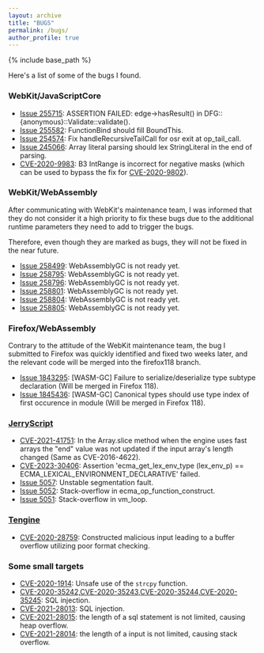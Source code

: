 ```yaml
---
layout: archive
title: "BUGS"
permalink: /bugs/
author_profile: true
---
```


{% include base_path %}

Here's a list of some of the bugs I found.

### WebKit/JavaScriptCore
* [Issue 255715](https://bugs.webkit.org/show_bug.cgi?id=255715): ASSERTION FAILED: edge->hasResult() in DFG::{anonymous}::Validate::validate().
* [Issue 255582](https://bugs.webkit.org/show_bug.cgi?id=255582): FunctionBind should fill BoundThis.
* [Issue 254574](https://bugs.webkit.org/show_bug.cgi?id=254574): Fix handleRecursiveTailCall for osr exit at op_tail_call.
* [Issue 245066](https://bugs.webkit.org/show_bug.cgi?id=245066): Array literal parsing should lex StringLiteral in the end of parsing.
* [CVE-2020-9983](https://bugs.webkit.org/show_bug.cgi?id=215536): B3 IntRange is incorrect for negative masks (which can be used to bypass the fix for [CVE-2020-9802](https://xz.aliyun.com/t/8913)).
 
### WebKit/WebAssembly
After communicating with WebKit's maintenance team, I was informed that they do not consider it a high priority to fix these bugs due to the additional runtime parameters they need to add to trigger the bugs. 

Therefore, even though they are marked as bugs, they will not be fixed in the near future.

* [Issue 258499](https://bugs.webkit.org/show_bug.cgi?id=258499): WebAssemblyGC is not ready yet.
* [Issue 258795](https://bugs.webkit.org/show_bug.cgi?id=258795): WebAssemblyGC is not ready yet.
* [Issue 258796](https://bugs.webkit.org/show_bug.cgi?id=258796): WebAssemblyGC is not ready yet.
* [Issue 258801](https://bugs.webkit.org/show_bug.cgi?id=258801): WebAssemblyGC is not ready yet.
* [Issue 258804](https://bugs.webkit.org/show_bug.cgi?id=258804): WebAssemblyGC is not ready yet.
* [Issue 258805](https://bugs.webkit.org/show_bug.cgi?id=258805): WebAssemblyGC is not ready yet.


### Firefox/WebAssembly
Contrary to the attitude of the WebKit maintenance team, the bug I submitted to Firefox was quickly identified and fixed two weeks later, and the relevant code will be merged into the firefox118 branch.

* [Issue 1843295](https://bugzilla.mozilla.org/show_bug.cgi?id=1843295): \[WASM-GC\] Failure to serialize/deserialize type subtype declaration (Will be merged in Firefox 118).
* [Issue 1845436](https://bugzilla.mozilla.org/show_bug.cgi?id=1845436): \[WASM-GC\] Canonical types should use type index of first occurence in module (Will be merged in Firefox 118).

### [JerryScript](https://github.com/jerryscript-project/jerryscript)

- [CVE-2021-41751](https://github.com/jerryscript-project/jerryscript/pull/4797): In the Array.slice method when the engine uses fast arrays the "end" value was not updated if the input array's length changed (Same as CVE-2016-4622).
- [CVE-2023-30406](https://github.com/jerryscript-project/jerryscript/issues/5058): Assertion 'ecma_get_lex_env_type (lex_env_p) == ECMA_LEXICAL_ENVIRONMENT_DECLARATIVE' failed.
- [Issue 5057](https://github.com/jerryscript-project/jerryscript/issues/5057): Unstable segmentation fault.
- [Issue 5052](https://github.com/jerryscript-project/jerryscript/issues/5052): Stack-overflow in ecma_op_function_construct.
- [Issue 5051](https://github.com/jerryscript-project/jerryscript/issues/5051): Stack-overflow  in vm_loop.

### [Tengine](https://github.com/OAID/Tengine)
- [CVE-2020-28759](https://github.com/OAID/Tengine/issues/476): Constructed malicious input leading to a buffer overflow utilizing poor format checking.

### Some small targets
- [CVE-2020-1914](https://github.com/armink/struct2json/issues/13): Unsafe use of the `strcpy` function.
- [CVE-2020-35242,CVE-2020-35243,CVE-2020-35244,CVE-2020-35245](https://github.com/balloonwj/flamingo/issues/47): SQL injection.
- [CVE-2021-28013](https://github.com/qinguoyi/TinyWebServer/issues/45): SQL injection.
- [CVE-2021-28015](https://github.com/qinguoyi/TinyWebServer/issues/45): the length of a sql statement is not limited, causing heap overflow.
- [CVE-2021-28014](https://github.com/qinguoyi/TinyWebServer/issues/45): the length of a input is not limited, causing stack overflow.
